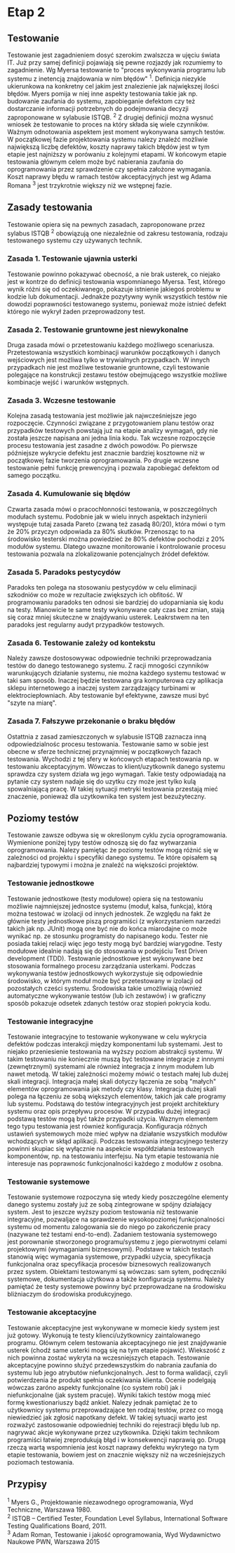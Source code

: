 # Etap 2

## Testowanie

Testowanie jest zagadnieniem dosyć szerokim zwalszcza w ujęciu świata IT. Już przy samej definicji pojawiają się pewne rozjazdy jak rozumiemy to zagadnienie. Wg Myersa testowanie to "proces wykonywania programu lub systemu z inetencją znajdowania w nim błędów" <sup>1</sup>. 
Definicja niezykle ukierunkowa na konkretny cel jakim jest znalezienie jak największej ilości błędów. Myers pomija w niej inne aspekty testowania takie jak np. budowanie zaufania do systemu, zapobieganie defektom czy też dostarczanie informacji potrzebnych do podejmowania decyzji zaproponowane w sylabusie ISTQB. <sup>2</sup> 
Z drugiej definicji można wysnuć wniosek że testowanie to proces na który składa się wiele czynników. 
Ważnym odnotowania aspektem jest moment wykonywana samych testów. 
W początkowej fazie projektowania systemu nalezy znaleźć możliwie największą liczbę defektów, koszty naprawy takich błędów jest w tym etapie jest najniższy w porówaniu z kolejnymi etapami. 
W końcowym etapie testowania głównym celem może być nabierania zaufania do oprogramowania przez sprawdzenie czy spełnia założone wymagania. 
Koszt naprawy błędu w ramach testów akceptacyjnych jest wg Adama Romana <sup>3</sup> jest trzykrotnie większy niż we wstępnej fazie.

## Zasady testowania

Testowanie opiera się na pewnych zasadach, zaproponowane przez sylabus ISTQB <sup>2</sup> obowiązują one niezaleźnie od zakresu testowania, rodzaju testowanego systemu czy używanych technik.

### Zasada 1. Testowanie ujawnia usterki

Testowanie powinno pokazywać obecność, a nie brak usterek, co niejako jest w kontrze do definicji testowania wspomnianego Myersa. 
Test, którego wynik różni się od oczekiwanego, pokazuje istnienie jakiegoś problemu w kodzie lub dokumentacji. 
Jednakże pozytywny wynik wszystkich testów nie dowodzi poprawności testowanego systemu, ponieważ może istnieć defekt którego nie wykrył żaden przeprowadzony test. 

### Zasada 2. Testowanie gruntowne jest niewykonalne

Druga zasada mówi o przetestowaniu każdego możliwego scenariusza. 
Przetestowania wszystkich kombinacji warunków początkowych i danych wejściowych jest możliwa tylko w trywialnych przypadkach. 
W innych przypadkach nie jest możliwe testowanie gruntowne, czyli testowanie polegające na konstrukcji zestawu testów obejmującego wszystkie możliwe kombinacje wejść i warunków wstępnych. 

### Zasada 3. Wczesne testowanie

Kolejna zasadą testowania jest możliwie jak najwcześniejsze jego rozpoczęcie. 
Czynności związane z przygotowaniem planu testów oraz przypadków testowych powstają już na etapie analizy wymagań, gdy nie została jeszcze napisana ani jedna linia kodu. 
Tak wczesne rozpoczęcie procesu testowania jest zasadne z dwóch powodów. 
Po pierwsze późniejsze wykrycie defektu jest znacznie bardziej kosztowne niż w początkowej fazie tworzenia oprogramowania. 
Po drugie wczesne testowanie pełni funkcję prewencyjną i pozwala zapobiegać defektom od samego początku.

### Zasada 4. Kumulowanie się błędów

Czwarta zasada mówi o pracochłonności testowania, w poszczególnych modułach systemu. 
Podobnie jak w wielu innych aspektach inżynierii występuje tutaj zasada Pareto (zwaną też zasadą 80/20), która mówi o tym że 20% przyczyn odpowiada za 80% skutków. 
Przenosząc to na środowisko testerski można powiedzieć że 80% defektów pochodzi z 20% modułów systemu. 
Dlatego uwazne monitorowanie i kontrolowanie procesu testowania pozwala na zlokalizowanie potencjalnych źródeł defektów.

### Zasada 5. Paradoks pestycydów

Paradoks ten polega na stosowaniu pestycydów w celu eliminacji szkodniów co może w rezultacie zwiększych ich obfitość. 
W programowaniu paradoks ten odnosi sie bardziej do udoparniania się kodu na testy. 
Mianowicie te same testy wykonywane cały czas bez zmian, stają się coraz mniej skuteczne w znajdywaniu usterek. 
Leakrstwem na ten paradoks jest regularny audyt przypadków testowych.

### Zasada 6. Testowanie zależy od kontekstu

Należy zawsze dostosowywac odpowiednie techniki przeprowadzania testów do danego testowanego systemu. 
Z racji mnogości czynników warunkujących działanie systemu, nie można każdego systemu testować w taki sam sposób. 
Inaczej będzie testowana gra komputerowa czy aplikacja sklepu internetowego a inaczej system zarządzający turbinami w elektrociepłowniach. 
Aby testowanie był efektywne, zawsze musi być "szyte na miarę".

### Zasada 7. Fałszywe przekonanie o braku błędów

Ostattnia z zasad zamieszczonych w sylabusie ISTQB zaznacza inną odpowiedzialnośc procesu testowania. 
Testowanie samo w sobie jest obecne w sferze technicznej przynajmniej w początkowych fazach testowania. 
Wychodzi z tej sfery w końcowych etapach testowania np. w testowaniu akceptacyjnym. 
Wówczas to klient/uzytkownik danego systemu sprawdza czy system działa wg jego wymagań. 
Takie testy odpowiadają na pytanie czy system nadaje się do uzytku czy może jest tylko kulą spowalniającą pracę. 
W takiej sytuacji metryki testowania przestają mieć znaczenie, ponieważ dla uzytkownika ten system jest bezużyteczny.


## Poziomy testów

Testowanie zawsze odbywa się w określonym cyklu zycia oprogramowania. Wymienione poniżej typy testów odnoszą się do faz wytwarzania oprogramowania. 
Nalezy pamiętąc że poziomy testów mogą różnić się w zależności od projektu i specyfiki danego systemu. 
Te które opisałem są najbardziej typowymi i można je znaleźć na większości projektów.

### Testowanie jednostkowe

Testowanie jednostkowe (testy modułowe) opiera się na testowaniu możliwie najmniejszej jednostce systemu (moduł, kalsa, funkcja), którą można testować w izolacji od innych jednostek. 
Ze względu na fakt że głównie testy jednostkowe piszą programiści (z wykorzystaniem narzedzi takich jak np. JUnit) mogą one być nie do końca miarodajne co może wynikać np. ze stosunku programisty do napisanego kodu. 
Tester nie posiada takiej relacji więc jego testy mogą być bardziej wiarygodne. 
Testy modułowe idealnie nadają się do stosowania w podejściu Test Driven development (TDD). 
Testowanie jednostkowe jest wykonywane bez stosowania formalnego procesu zarządzania usterkami. 
Podczas wykonywania testów jednostkowych wykorzystuje się odpowiednie środowisko, w którym moduł może być przetestowany w izolacji od pozostałych cześci systemu. 
Środowiska takie umożliwiają również automatyczne wykonywanie testów (lub ich zestawów) i w graficzny sposób pokazuje odsetek zdanych testów oraz stopień pokrycia kodu.

### Testowanie integracyjne

Testowanie integracyjne to testowanie wykonywane w celu wykrycia defektów podczas interakcji między komponentami lub systemami. 
Jest to niejako przeniesienie testowania na wyższy poziom abstrakcji systemu. 
W takim testowaniu nie koniecznie muszą być testowane integracje z innnymi (zewnętrznymi) systemami ale również integracja z innym modułem lub nawet metodą. 
W takiej zależności możemy mówić o testach małej lub dużej skali  integracji. 
Integracja małej skali dotyczy łączenia ze sobą "małych" elementów oprogramowania jak metody czy klasy. Integracja dużej skali polega na łączeniu ze sobą większych elementów, takich jak całe programy lub systemu. 
Podstawą do testów integracyjnych jest projekt architektury systemu oraz opis przepływu procesów. 
W przypadku dużej integracji podstawą testów mogą być także przypadki użycia. 
Waznym elementem tego typu testowania jest również konfiguracja. Konfiguracja różnych ustawień systemowych może mieć wpływ na działanie wszystkich modułów wchodzących w skłąd aplikacji. 
Podczas testowania integracyjnego testerzy powinni skupiac się wyłącznie na aspekcie współdziałania testowanych komponentów, np. na testowaniu interfejsu. 
Na tym etapie testowania nie interesuje nas poprawnośc funkcjonalności każdego z modułów z osobna.

### Testowanie systemowe

Testowanie systemowe rozpoczyna się wtedy kiedy poszczególne elementy danego systemu zostały już ze sobą zintegrowane w spójny działający system. 
Jest to jeszcze wyższy poziom testowania niż testowanie integracyjne, pozwaljące na sprawdzenie wysokopoziomej funkcjonalności systemu od momentu zalogowania sie do niego po zakończenie pracy (nazywane też testami end-to-end). 
Zadaniem testowania systemowego jest porownanie stworzonego programu/systemu z jego pierwotnymi celami projektowymi (wymaganiami biznesowymi). 
Podstawe w takich testach stanowią więc wymagania systemowe, przypadki użycia, specyfikacja funkcjonalna oraz specyfikacja procesów biznesowych realizowanych przez system. 
Obiektami testowanymi są wówczas: sam sytem, podręczniki systemowe, dokumentacja użytkowa a także konfiguracja systemu. 
Należy pamiętać że testy systemowe powinny być przeprowadzane na środowisku bliżniaczym do środowiska produkcyjnego.

### Testowanie akceptacyjne

Testowanie akceptacyjne jest wykonywane w momecie kiedy system jest już gotowy. 
Wykonują te testy klienci/użytkownicy zaintalowanego programu. 
Głównym celem testowania akceptacyjnego nie jest znajdywanie usterek (chodź same usterki mogą się na tym etapie pojawić). 
Wiekszość z nich powinna zostać wykryta na wczesniejszych etapach.
Testowanie akceptacyjne powinno służyć przedewszystkim do nabrania zaufania do systemu lub jego atrybutów niefunkcjonalnych. 
Jest to forma walidacji, czyli potwierdzenia że produkt spełnia oczekiwania klienta. 
Ocenie podelgają wówczas zaróno aspekty funkcjonalne (co system robi) jak i niefunkcjonalne (jak system pracuje). 
Wyniki takich testów mogą mieć formę kwestionariuszy bądź ankiet. 
Nalezy jednak pamiętać że to użytkownicy systemu przeprowadzające ten rodzaj testów, przez co mogą niewiedzieć jak zgłosić napotkany defekt. 
W takiej sytuacji warto jest rozważyć zastosowanie odpowiedniej techniki do rejestracji błędu lub np. nagrywać akcje wykonywane przez uzytkownika. 
Dzięki takim technikom programiści łatwiej zreprodukują błąd i w konsekwencji naprawią go. 
Drugą rzeczą wartą wspomnienia jest koszt naprawy defektu wykrytego na tym etapie testowania, bowiem jest on znacznie większy niż na wcześniejszych poziomach testowania.

## Przypisy

 <sup>1</sup> Myers G., Projektowanie niezawodnego oprogramowania, Wyd
Techniczne, Warszawa 1980.  
<sup>2</sup> ISTQB – Certified Tester, Foundation Level Syllabus, International Software Testing
Qualifications Board, 2011.  
<sup>3</sup> Adam Roman, Testowanie i jakość oprogramowania, Wyd Wydawnictwo Naukowe PWN, Warszawa 2015